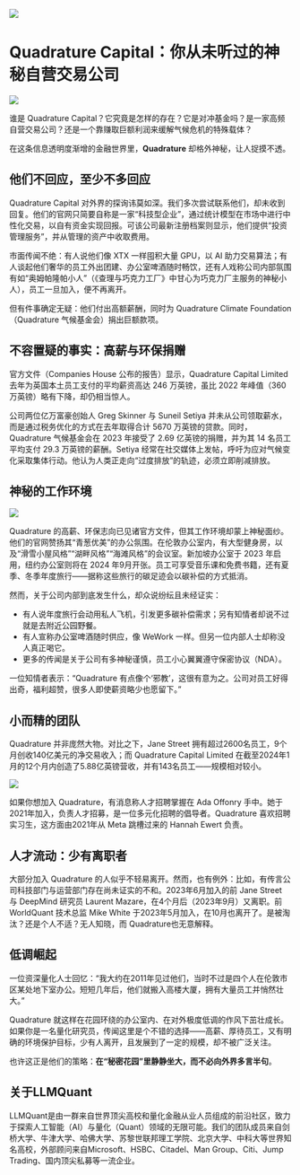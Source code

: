 ![](https://fastly.jsdelivr.net/gh/bucketio/img11@main/2024/10/21/1729466068183-23134fce-3131-4262-b18c-f378d71af4f6.gif)
# Quadrature Capital：你从未听过的神秘自营交易公司

![](https://fastly.jsdelivr.net/gh/bucketio/img9@main/2024/10/20/1729465031968-b3c8959e-1d37-4b8a-91b1-b0b0dfe25143.png)

谁是 Quadrature Capital？它究竟是怎样的存在？它是对冲基金吗？是一家高频自营交易公司？还是一个靠赚取巨额利润来缓解气候危机的特殊载体？

在这条信息透明度渐增的金融世界里，**Quadrature** 却格外神秘，让人捉摸不透。

## 他们不回应，至少不多回应

Quadrature Capital 对外界的探询讳莫如深。我们多次尝试联系他们，却未收到回复。他们的官网只简要自称是一家“科技型企业”，通过统计模型在市场中进行中性化交易，以自有资金实现回报。可该公司最新注册档案则显示，他们提供“投资管理服务”，并从管理的资产中收取费用。

市面传闻不绝：有人说他们像 XTX 一样囤积大量 GPU，以 AI 助力交易算法；有人谈起他们奢华的员工外出团建、办公室啤酒随时畅饮，还有人戏称公司内部氛围有如“奥姆帕隆帕小人”（《查理与巧克力工厂》中甘心为巧克力厂主服务的神秘小人），员工一旦加入，便不再离开。

但有件事确定无疑：他们付出高额薪酬，同时为 Quadrature Climate Foundation（Quadrature 气候基金会）捐出巨额款项。

## 不容置疑的事实：高薪与环保捐赠

官方文件（Companies House 公布的报告）显示，Quadrature Capital Limited 去年为英国本土员工支付的平均薪资高达 246 万英镑，虽比 2022 年峰值（360 万英镑）略有下降，却仍相当惊人。

公司两位亿万富豪创始人 Greg Skinner 与 Suneil Setiya 并未从公司领取薪水，而是通过税务优化的方式在去年取得合计 5670 万英镑的贷款。同时，Quadrature 气候基金会在 2023 年接受了 2.69 亿英镑的捐赠，并为其 14 名员工平均支付 29.3 万英镑的薪酬。Setiya 经常在社交媒体上发帖，呼吁为应对气候变化采取集体行动。他认为人类正走向“过度排放”的轨迹，必须立即削减排放。

## 神秘的工作环境


![](https://fastly.jsdelivr.net/gh/bucketio/img19@main/2024/12/17/1734452479267-b5a84f08-1ad6-4f94-b2e9-3d25123929d5.png)


Quadrature 的高薪、环保志向已见诸官方文件，但其工作环境却蒙上神秘面纱。他们的官网赞扬其“青葱优美”的办公氛围。在伦敦办公室内，有大型健身房，以及“滑雪小屋风格”“湖畔风格”“海滩风格”的会议室。新加坡办公室于 2023 年启用，纽约办公室则将在 2024 年9月开张。员工可享受音乐课和免费书籍，还有夏季、冬季年度旅行——据称这些旅行的碳足迹会以碳补偿的方式抵消。

然而，关于公司内部到底发生什么，却众说纷纭且未经证实：  
- 有人说年度旅行会动用私人飞机，引发更多碳补偿需求；另有知情者却说不过就是去附近公园野餐。  
- 有人宣称办公室啤酒随时供应，像 WeWork 一样。但另一位内部人士却称没人真正喝它。  
- 更多的传闻是关于公司有多神秘谨慎，员工小心翼翼遵守保密协议（NDA）。

一位知情者表示：“Quadrature 有点像个‘邪教’，这很有意为之。公司对员工好得出奇，福利超赞，很多人即使薪资略少也愿留下。”

## 小而精的团队

Quadrature 并非庞然大物。对比之下，Jane Street 拥有超过2600名员工，9个月创收140亿美元的净交易收入；而 Quadrature Capital Limited 在截至2024年1月的12个月内创造了5.88亿英镑营收，并有143名员工——规模相对较小。


![](https://fastly.jsdelivr.net/gh/bucketio/img6@main/2024/12/17/1734452510827-a9ce47dc-15a9-444c-a863-3bebe97e4856.png)


如果你想加入 Quadrature，有消息称人才招聘掌握在 Ada Offonry 手中。她于2021年加入，负责人才招募，是一位多元化招聘的倡导者。Quadrature 喜欢招聘实习生，这方面由2021年从 Meta 跳槽过来的 Hannah Ewert 负责。

## 人才流动：少有离职者

大部分加入 Quadrature 的人似乎不轻易离开。然而，也有例外：比如，有传言公司科技部门与运营部门存在尚未证实的不和。2023年6月加入的前 Jane Street 与 DeepMind 研究员 Laurent Mazare，在4个月后（2023年9月）又离职。前 WorldQuant 技术总监 Mike White 于2023年5月加入，在10月也离开了。是被淘汰？还是个人不适？无人知晓，而 Quadrature也无意解释。

## 低调崛起

一位资深量化人士回忆：“我大约在2011年见过他们，当时不过是四个人在伦敦市区某处地下室办公。短短几年后，他们就搬入高楼大厦，拥有大量员工并悄然壮大。”

Quadrature 就这样在花园环绕的办公室内、在对外极度低调的作风下茁壮成长。如果你是一名量化研究员，传闻这里是个不错的选择——高薪、厚待员工，又有明确的环境保护目标，少有人离开，且发展到了一定的规模，却不被广泛关注。

也许这正是他们的策略：**在“秘密花园”里静静坐大，而不必向外界多言半句**。



## 关于LLMQuant

LLMQuant是由一群来自世界顶尖高校和量化金融从业人员组成的前沿社区，致力于探索人工智能（AI）与量化（Quant）领域的无限可能。我们的团队成员来自剑桥大学、牛津大学、哈佛大学、苏黎世联邦理工学院、北京大学、中科大等世界知名高校，外部顾问来自Microsoft、HSBC、Citadel、Man Group、Citi、Jump Trading、国内顶尖私募等一流企业。


